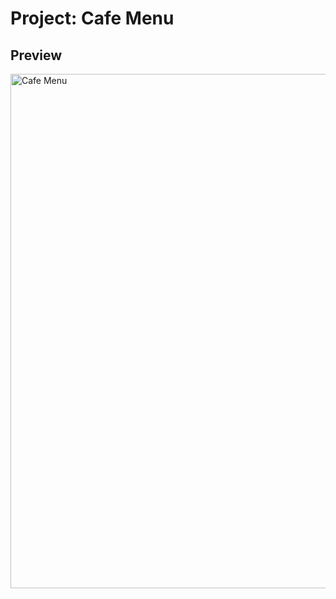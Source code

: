 # Project: Cafe Menu
## Preview
<img width="1366" height="823" alt="Cafe Menu" src="https://github.com/user-attachments/assets/e9904f31-3780-4f7d-a9f7-2d7b564c920d" />
